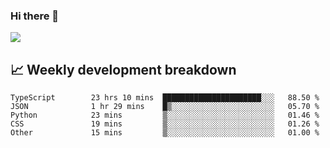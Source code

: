 ### Hi there 👋
<img align="center" src="https://github-readme-stats.vercel.app/api?username=Tumao727&show_icons=true&hide_title=true&theme=dracula" />


## 📈 Weekly development breakdown
<!--START_SECTION:waka-->

```text
TypeScript        23 hrs 10 mins  ██████████████████████░░░   88.50 %
JSON              1 hr 29 mins    █▒░░░░░░░░░░░░░░░░░░░░░░░   05.70 %
Python            23 mins         ▒░░░░░░░░░░░░░░░░░░░░░░░░   01.46 %
CSS               19 mins         ▒░░░░░░░░░░░░░░░░░░░░░░░░   01.26 %
Other             15 mins         ▒░░░░░░░░░░░░░░░░░░░░░░░░   01.00 %
```

<!--END_SECTION:waka-->
